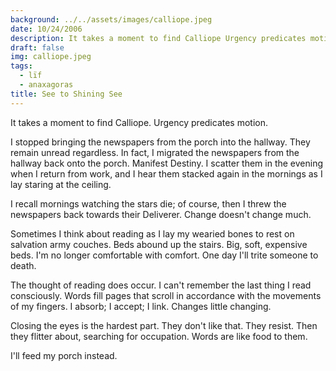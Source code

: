 ```yaml
---
background: ../../assets/images/calliope.jpeg
date: 10/24/2006
description: It takes a moment to find Calliope Urgency predicates motion...
draft: false
img: calliope.jpeg
tags:
  - lïf
  - anaxagoras
title: See to Shining See
---
```


It takes a moment to find Calliope. Urgency predicates motion.

I stopped bringing the newspapers from the porch into the hallway. They remain unread regardless. In fact, I migrated the newspapers from the hallway back onto the porch. Manifest Destiny. I scatter them in the evening when I return from work, and I hear them stacked again in the mornings as I lay staring at the ceiling.

I recall mornings watching the stars die; of course, then I threw the newspapers back towards their Deliverer. Change doesn't change much.

Sometimes I think about reading as I lay my wearied bones to rest on salvation army couches. Beds abound up the stairs. Big, soft, expensive beds. I'm no longer comfortable with comfort. One day I'll trite someone to death.

The thought of reading does occur. I can't remember the last thing I read consciously. Words fill pages that scroll in accordance with the movements of my fingers. I absorb; I accept; I link. Changes little changing.

Closing the eyes is the hardest part. They don't like that. They resist. Then they flitter about, searching for occupation. Words are like food to them.

I'll feed my porch instead.
